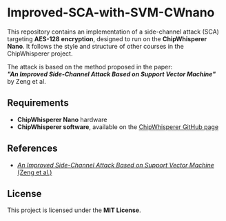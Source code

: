 # Improved-SCA-with-SVM-CWnano

This repository contains an implementation of a side-channel attack (SCA) targeting **AES-128 encryption**, designed to run on the **ChipWhisperer Nano**. It follows the style and structure of other courses in the ChipWhisperer project.

The attack is based on the method proposed in the paper:  
**_"An Improved Side-Channel Attack Based on Support Vector Machine"_** by Zeng et al.

## Requirements
- **ChipWhisperer Nano** hardware  
- **ChipWhisperer software**, available on the [ChipWhisperer GitHub page](https://github.com/newaetech/ChipWhisperer)  

## References
- [_An Improved Side-Channel Attack Based on Support Vector Machine_ (Zeng et al.)](https://ieeexplore.ieee.org/document/7016982)

## License
This project is licensed under the **MIT License**.
